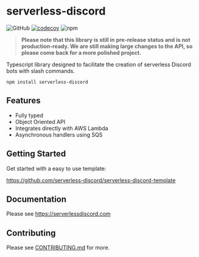 # serverless-discord

![GitHub](https://img.shields.io/github/license/themcaffee/serverless-discord)
[![codecov](https://codecov.io/gh/themcaffee/serverless-discord/branch/main/graph/badge.svg?token=I3FDGC9S8R)](https://codecov.io/gh/themcaffee/serverless-discord)
![npm](https://img.shields.io/npm/v/serverless-discord)

> **Please note that this library is still in pre-release status and is not production-ready. We are still making large changes to the API, so please come back for a more polished project.**

Typescript library designed to facilitate the creation of serverless Discord bots with slash commands.

```
npm install serverless-discord
```

## Features 

- Fully typed
- Object Oriented API
- Integrates directly with AWS Lambda
- Asynchronous handlers using SQS

## Getting Started

Get started with a easy to use template:

https://github.com/serverless-discord/serverless-discord-template

## Documentation

Please see https://serverlessdiscord.com

## Contributing

Please see [CONTRIBUTING.md]() for more.